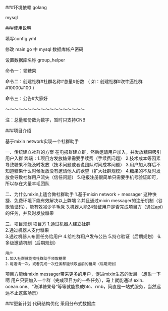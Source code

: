 
###环境依赖
golang 

mysql



###使用说明


填写config.yml

修改 main.go 中 mysql 数据库帐户密码

设置数据库名称 group_helper

命令一：领糖果

命令二：创建社群#社群名称#总量#份数   （ 如：创建社群#吹牛逼社群#10000#100 ）

命令三：公告#大家好

～～～～～～～～～～～～～～～～～～

注：总量和份数为数字，暂时只支持CNB

###项目介绍

基于mixin network实现一个社群助手

一、传统建立社群的方案
在电报群建立群，然后邀请用户加入，并发放糖果吸引用户入群
弊端：1.项目方发放糖果需要手续费（手续费问题）
	 2.技术成本等因素导致糖果不能及时发放（技术问题或者说团队时间成本问题）
	 3.用户加入群后不知道糖果什么时候发放没有邀请他人的欲望（扩大社群规模）
	 4.糖果的不及时发放会导致社群用户流失（信任问题）
	 5.电报注册很简单只需要手机号验证即可，所以存在大量羊毛团队

二、为什么mixin上适合做社群助手
	1.基于mixin network + messager 这种快捷、免费环境下能有效解决以上弊端
	2.并且通过mixin messager的注册机制（谷歌验证码），能有效减少羊毛党
	3.机器人能24验证用户是否完成项目方（通过api）的任务，并及时发放糖果

三、项目规划
	项目方
	1.通过机器人建立社群  
	2.通过机器人支付糖果  
	3.通过机器人布置任务给用户
	4.给社群用户发布公告 
	5.持仓验证（后期规划）
	6.多级邀请机制（后期规划）

	用户
	1.加入社群就能找社群助手领取糖果
	2.每邀请一次，或者完成一次任务都能领取当前的糖果（后期规划）


项目方能给mixin messager带来更多的用户，促进mixin生态的发展
（想象一下啊 用户只要加入一个群（完成项目方的一些任务），马上就能通过 exin、ocean.one、“海洋糖果号”等等就能换成btc、rmb，简直是一站式服务，当然远远不止这些场景）


###更新计划
代码结构优化
采用分布式数据库
